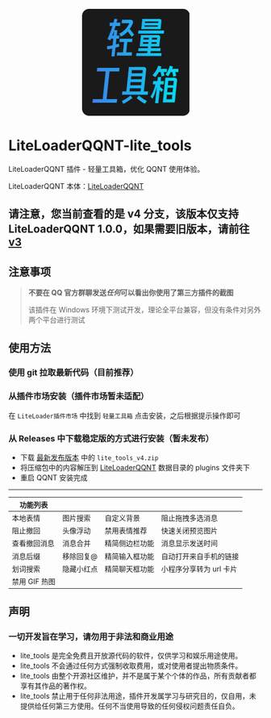 <p align=center>
  <img src="./icon.png" />
</p>

# LiteLoaderQQNT-lite_tools

LiteLoaderQQNT 插件 - 轻量工具箱，优化 QQNT 使用体验。

LiteLoaderQQNT 本体：[LiteLoaderQQNT](https://github.com/mo-jinran/LiteLoaderQQNT)

## 请注意，您当前查看的是 v4 分支，该版本仅支持 LiteLoaderQQNT 1.0.0，如果需要旧版本，请前往 [v3](https://github.com/xiyuesaves/LiteLoaderQQNT-lite_tools/tree/v3)

## 注意事项

> **不要在 QQ 官方群聊发送*任何*可以看出你使用了第三方插件的截图**
>
> 该插件在 Windows 环境下测试开发，理论全平台兼容，但没有条件对另外两个平台进行测试

## 使用方法

### 使用 git 拉取最新代码（目前推荐）

### 从插件市场安装（插件市场暂未适配）

在 `LiteLoader插件市场` 中找到 `轻量工具箱` 点击安装，之后根据提示操作即可

### 从 Releases 中下载稳定版的方式进行安装（暂未发布）

- 下载 [最新发布版本](https://github.com/xiyuesaves/LiteLoaderQQNT-lite_tools/releases/latest) 中的 `lite_tools_v4.zip`
- 将压缩包中的内容解压到 [LiteLoaderQQNT](https://github.com/mo-jinran/LiteLoaderQQNT) 数据目录的 plugins 文件夹下
- 重启 QQNT 安装完成

---

| 功能列表      |            |                |                         |
| ------------- | ---------- | -------------- | ----------------------- |
| 本地表情      | 图片搜索   | 自定义背景     | 阻止拖拽多选消息        |
| 阻止撤回      | 头像浮动   | 禁用表情推荐   | 快速关闭预览图片        |
| 查看撤回消息  | 消息合并   | 精简侧边栏功能 | 消息显示发送时间        |
| 消息后缀      | 移除回复@  | 精简输入框功能 | 自动打开来自手机的链接  |
| 划词搜索      | 隐藏小红点 | 精简聊天框功能 | 小程序分享转为 url 卡片 |
| 禁用 GIF 热图 |

## 声明

### 一切开发旨在学习，请勿用于非法和商业用途

- lite_tools 是完全免费且开放源代码的软件，仅供学习和娱乐用途使用。
- lite_tools 不会通过任何方式强制收取费用，或对使用者提出物质条件。
- lite_tools 由整个开源社区维护，并不是属于某个个体的作品，所有贡献者都享有其作品的著作权。
- lite_tools 禁止用于任何非法用途，插件开发属学习与研究目的，仅自用，未提供给任何第三方使用。任何不当使用导致的任何侵权问题责任自负。
